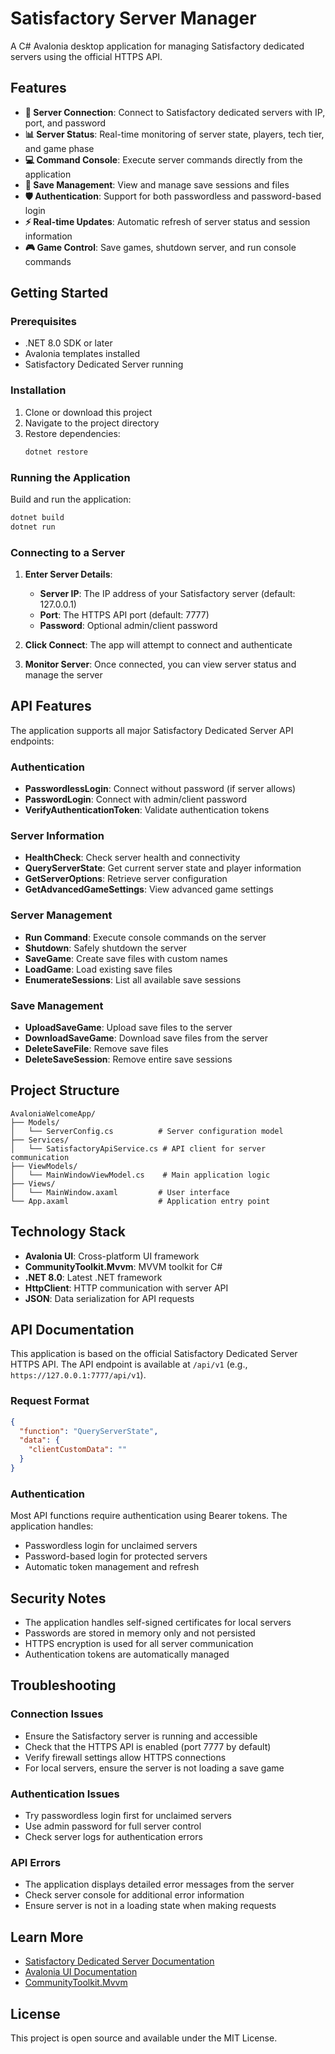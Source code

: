 # Satisfactory Server Manager

A C# Avalonia desktop application for managing Satisfactory dedicated servers using the official HTTPS API.

## Features

- **🔌 Server Connection**: Connect to Satisfactory dedicated servers with IP, port, and password
- **📊 Server Status**: Real-time monitoring of server state, players, tech tier, and game phase
- **💻 Command Console**: Execute server commands directly from the application
- **💾 Save Management**: View and manage save sessions and files
- **🛡️ Authentication**: Support for both passwordless and password-based login
- **⚡ Real-time Updates**: Automatic refresh of server status and session information
- **🎮 Game Control**: Save games, shutdown server, and run console commands

## Getting Started

### Prerequisites

- .NET 8.0 SDK or later
- Avalonia templates installed
- Satisfactory Dedicated Server running

### Installation

1. Clone or download this project
2. Navigate to the project directory
3. Restore dependencies:
   ```bash
   dotnet restore
   ```

### Running the Application

Build and run the application:
```bash
dotnet build
dotnet run
```

### Connecting to a Server

1. **Enter Server Details**:
   - **Server IP**: The IP address of your Satisfactory server (default: 127.0.0.1)
   - **Port**: The HTTPS API port (default: 7777)
   - **Password**: Optional admin/client password

2. **Click Connect**: The app will attempt to connect and authenticate

3. **Monitor Server**: Once connected, you can view server status and manage the server

## API Features

The application supports all major Satisfactory Dedicated Server API endpoints:

### Authentication
- **PasswordlessLogin**: Connect without password (if server allows)
- **PasswordLogin**: Connect with admin/client password
- **VerifyAuthenticationToken**: Validate authentication tokens

### Server Information
- **HealthCheck**: Check server health and connectivity
- **QueryServerState**: Get current server state and player information
- **GetServerOptions**: Retrieve server configuration
- **GetAdvancedGameSettings**: View advanced game settings

### Server Management
- **Run Command**: Execute console commands on the server
- **Shutdown**: Safely shutdown the server
- **SaveGame**: Create save files with custom names
- **LoadGame**: Load existing save files
- **EnumerateSessions**: List all available save sessions

### Save Management
- **UploadSaveGame**: Upload save files to the server
- **DownloadSaveGame**: Download save files from the server
- **DeleteSaveFile**: Remove save files
- **DeleteSaveSession**: Remove entire save sessions

## Project Structure

```
AvaloniaWelcomeApp/
├── Models/
│   └── ServerConfig.cs          # Server configuration model
├── Services/
│   └── SatisfactoryApiService.cs # API client for server communication
├── ViewModels/
│   └── MainWindowViewModel.cs    # Main application logic
├── Views/
│   └── MainWindow.axaml         # User interface
└── App.axaml                    # Application entry point
```

## Technology Stack

- **Avalonia UI**: Cross-platform UI framework
- **CommunityToolkit.Mvvm**: MVVM toolkit for C#
- **.NET 8.0**: Latest .NET framework
- **HttpClient**: HTTP communication with server API
- **JSON**: Data serialization for API requests

## API Documentation

This application is based on the official Satisfactory Dedicated Server HTTPS API. The API endpoint is available at `/api/v1` (e.g., `https://127.0.0.1:7777/api/v1`).

### Request Format
```json
{
  "function": "QueryServerState",
  "data": {
    "clientCustomData": ""
  }
}
```

### Authentication
Most API functions require authentication using Bearer tokens. The application handles:
- Passwordless login for unclaimed servers
- Password-based login for protected servers
- Automatic token management and refresh

## Security Notes

- The application handles self-signed certificates for local servers
- Passwords are stored in memory only and not persisted
- HTTPS encryption is used for all server communication
- Authentication tokens are automatically managed

## Troubleshooting

### Connection Issues
- Ensure the Satisfactory server is running and accessible
- Check that the HTTPS API is enabled (port 7777 by default)
- Verify firewall settings allow HTTPS connections
- For local servers, ensure the server is not loading a save game

### Authentication Issues
- Try passwordless login first for unclaimed servers
- Use admin password for full server control
- Check server logs for authentication errors

### API Errors
- The application displays detailed error messages from the server
- Check server console for additional error information
- Ensure server is not in a loading state when making requests

## Learn More

- [Satisfactory Dedicated Server Documentation](https://satisfactory.wiki.gg/wiki/Dedicated_servers)
- [Avalonia UI Documentation](https://docs.avaloniaui.net/)
- [CommunityToolkit.Mvvm](https://learn.microsoft.com/en-us/dotnet/communitytoolkit/mvvm/)

## License

This project is open source and available under the MIT License. 